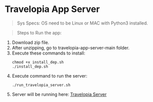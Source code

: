 # Travelopia App Server

> Sys Specs: OS need to be Linux or MAC with Python3 installed.

> Steps to Run the app:

 1. Download zip file.
 2. After unzipping, go to travelopia-app-server-main folder.
 3. Execute these commands to install:
    ```
    chmod +x install_dep.sh
    ./install_dep.sh
    ```
 4. Execute command to run the server:
    ```
    ./run_travelopia_server.sh
    ```
 5. Server will be running here: [Travelopia Server](http://127.0.0.1:9090)
